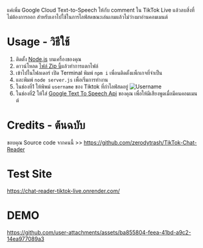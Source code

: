 แค่เพิ่ม Google Cloud Text-to-Speech ให้กับ comment ใน TikTok Live แล้วลบสิ่งที่ไม่ต้องการออก
สำหรับเอาไปใช้ในการไลฟ์สดขณะเล่นเกมแล้วไม่ว่างมาอ่านคอมเมนต์

# Usage - วิธีใช้
1. ติดตั้ง [Node.js](https://nodejs.org/) บนเครื่องของคุณ
2. ดาวน์โหลด [ไฟล์ Zip นี้](https://github.com/Anas7487/TTS-Tiktok-Live-Chat.git)แล้วทำการแตกไฟล์
6. เข้าไปในโฟลเดอร์ เปิด Terminal พิมพ์ `npm i` เพื่อนติดตั้งแพ็กเกจที่จำเป็น
7. และพิมพ์ `node server.js` เพื่อเริ่มการทำงาน
8. ในช่องที่1 ให้พิพม์ `username` ของ Tiktok ที่กำไลฟ์สดอยู่
   ![Username](https://github.com/user-attachments/assets/8edde539-3712-465a-8479-7b0dabc04ea6)
10. ในช่องที่2 ให้ใส่ [Google Text To Speech Api](https://cloud.google.com/text-to-speech?hl=en) ของคุณ เพื่อให้มีเสียงพูดเมื่อมีคนคอมเมนต์

# Credits - ต้นฉบับ
ขอบคุณ Source code จากคนนี้ >> https://github.com/zerodytrash/TikTok-Chat-Reader

# Test Site
https://chat-reader-tiktok-live.onrender.com/

# DEMO
https://github.com/user-attachments/assets/ba855804-feea-41bd-a9c2-14ea977089a3
